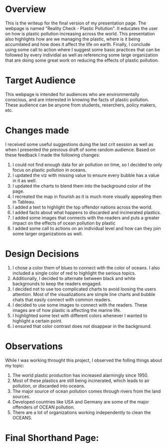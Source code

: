 # Overview

This is the writeup for the final version of my presentation page. The webpage is named "Reality Check - Plastic Pollution". It educates the user on how is plastic pollution increasing across the world. This presentation also highlights how are we managing the plastic, where is it being accumilated and how does it affect the life on earth. Finally, I  conclude using some call to action where I suggest some basic practices that can be followed by every individial as well as referencing some large organization that are doing some great work on reducing the effects of plastic pollution.

# Target Audience

This webpage is intended for audiences who are environmentally conscious, and are interested in knowing the facts of plastic pollution. These audience can be anyone from students, reserchers, policy makers, etc.

# Changes made

I received some useful suggestions duing the last crit session as well as when I presented the previous draft of some random audience. Based on these feedback I made the following changes:
1. I could not find enough data for air pollution on time, so I decided to only focus on plastic pollution in oceans.
2. I updated the viz with missing value to ensure every bubble has a value in it as well.
3. I updated the charts to blend them into the background color of the page.
4. I recreated the map in flourish as it is much more visually appealing then in Tableau.
5. I added a text to highlight the top offendor nations across the world.
6. I added facts about what happens to discarded and incinerated plastics.
7. I added some images that connects with the readers and puts a greater impact on the effects of ocean pollution by plastic
8. I added some call to actions on an individual level and how can they join some larger organizations as well.


# Design Decisions
1. I chose a color them of blues to connect with the color of oceans. I also included a single color of red to highlight the serious topics.
2. Additionally, I decided to alternate between black and white backgrounds to keep the readers engaged.
3. I decided not to use too complicated charts to avoid loosing the users attention. Most of the visualizations are simple line charts and bubble chats that easily connect with common readers.
4. I decided to use some images to connect with the readers. These images are of how plastic is affecting the marine life.
5. I highlighted some text with different colors whenever I wanted to highlight a certain point.
6. I ensured that color contrast does not disappear in the background.

# Observations
While I was working throught this project, I observed the folling things about my topic:
1. The world plastic production has increased alarmingly since 1950.
2. Most of these plastics are still being incinerated, which leads to air pollution, or discarded into oceans.
3. The major source of ocean pollution comes through rivers from the land sources.
4. Developed countries like USA and Germany are some of the major offenders of OCEAN pollution.
5. There are a lot of organizations working independently to clean the OCEANS.


# Final Shorthand Page:

<script src="https://carnegiemellon.shorthandstories.com/reality-check-pollution/embed.js"></script>



